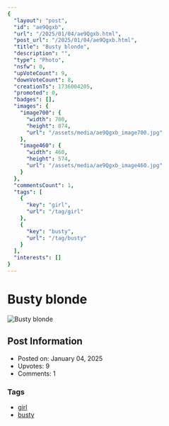 ```yaml
---
{
  "layout": "post",
  "id": "ae9Qgxb",
  "url": "/2025/01/04/ae9Qgxb.html",
  "post_url": "/2025/01/04/ae9Qgxb.html",
  "title": "Busty blonde",
  "description": "",
  "type": "Photo",
  "nsfw": 0,
  "upVoteCount": 9,
  "downVoteCount": 8,
  "creationTs": 1736004205,
  "promoted": 0,
  "badges": [],
  "images": {
    "image700": {
      "width": 700,
      "height": 874,
      "url": "/assets/media/ae9Qgxb_image700.jpg"
    },
    "image460": {
      "width": 460,
      "height": 574,
      "url": "/assets/media/ae9Qgxb_image460.jpg"
    }
  },
  "commentsCount": 1,
  "tags": [
    {
      "key": "girl",
      "url": "/tag/girl"
    },
    {
      "key": "busty",
      "url": "/tag/busty"
    }
  ],
  "interests": []
}
---
```


# Busty blonde

![Busty blonde](/assets/media/ae9Qgxb_image700.jpg)

## Post Information

- Posted on: January 04, 2025
- Upvotes: 9
- Comments: 1

### Tags

- [girl](/tag/girl)
- [busty](/tag/busty)
